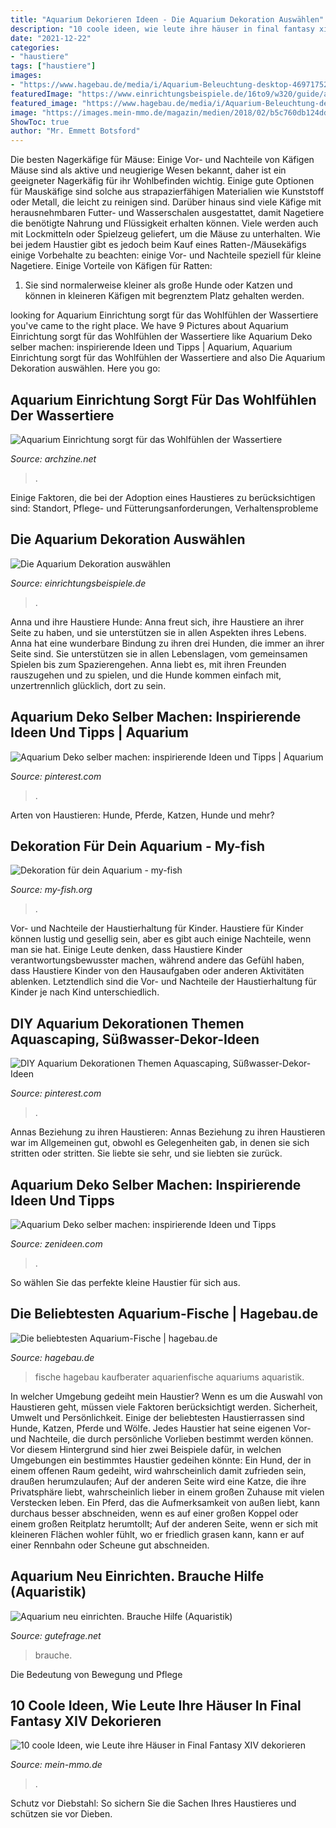 ```yaml
---
title: "Aquarium Dekorieren Ideen - Die Aquarium Dekoration Auswählen"
description: "10 coole ideen, wie leute ihre häuser in final fantasy xiv dekorieren"
date: "2021-12-22"
categories:
- "haustiere"
tags: ["haustiere"]
images:
- "https://www.hagebau.de/media/i/Aquarium-Beleuchtung-desktop-469717527-11272-0.jpg"
featuredImage: "https://www.einrichtungsbeispiele.de/16to9/w320/guide/aquarium-einrichtungsguide/images/aquarium-einrichten-dekoration.html/3.jpg"
featured_image: "https://www.hagebau.de/media/i/Aquarium-Beleuchtung-desktop-469717527-11272-0.jpg"
image: "https://images.mein-mmo.de/magazin/medien/2018/02/b5c760db124dd921385711acf41fea52_copyright.jpg"
ShowToc: true
author: "Mr. Emmett Botsford"
---
```



Die besten Nagerkäfige für Mäuse: Einige Vor- und Nachteile von Käfigen
Mäuse sind als aktive und neugierige Wesen bekannt, daher ist ein geeigneter Nagerkäfig für ihr Wohlbefinden wichtig. Einige gute Optionen für Mauskäfige sind solche aus strapazierfähigen Materialien wie Kunststoff oder Metall, die leicht zu reinigen sind. Darüber hinaus sind viele Käfige mit herausnehmbaren Futter- und Wasserschalen ausgestattet, damit Nagetiere die benötigte Nahrung und Flüssigkeit erhalten können. Viele werden auch mit Lockmitteln oder Spielzeug geliefert, um die Mäuse zu unterhalten. Wie bei jedem Haustier gibt es jedoch beim Kauf eines Ratten-/Mäusekäfigs einige Vorbehalte zu beachten: einige Vor- und Nachteile speziell für kleine Nagetiere.
Einige Vorteile von Käfigen für Ratten:

1) Sie sind normalerweise kleiner als große Hunde oder Katzen und können in kleineren Käfigen mit begrenztem Platz gehalten werden.

	

		
looking for Aquarium Einrichtung sorgt für das Wohlfühlen der Wassertiere you've came to the right place. We have 9 Pictures about Aquarium Einrichtung sorgt für das Wohlfühlen der Wassertiere like Aquarium Deko selber machen: inspirierende Ideen und Tipps | Aquarium, Aquarium Einrichtung sorgt für das Wohlfühlen der Wassertiere and also Die Aquarium Dekoration auswählen. Here you go:
		
    
## Aquarium Einrichtung Sorgt Für Das Wohlfühlen Der Wassertiere

<img loading=lazy src="https://archzine.net/wp-content/uploads/2016/11/buddha-aquarium-deko-aquarium-mit-bambus-einrichten-großes-viereckiges-aquarium-1.jpg" onerror="this.onerror=null;this.src='https://tse4.mm.bing.net/th?id=OIP.jIZSGE8QD_175JX59YfPDQHaGh&amp;pid=15.1';" alt="Aquarium Einrichtung sorgt für das Wohlfühlen der Wassertiere">

_Source: archzine.net_

>. 

	

Einige Faktoren, die bei der Adoption eines Haustieres zu berücksichtigen sind: Standort, Pflege- und Fütterungsanforderungen, Verhaltensprobleme

    
## Die Aquarium Dekoration Auswählen

<img loading=lazy src="https://www.einrichtungsbeispiele.de/16to9/w320/guide/aquarium-einrichtungsguide/images/aquarium-einrichten-dekoration.html/3.jpg" onerror="this.onerror=null;this.src='https://tse1.mm.bing.net/th?id=OIP.eiZblovopinPbdSKoVMcOwAAAA&amp;pid=15.1';" alt="Die Aquarium Dekoration auswählen">

_Source: einrichtungsbeispiele.de_

>. 

	

Anna und ihre Haustiere Hunde: Anna freut sich, ihre Haustiere an ihrer Seite zu haben, und sie unterstützen sie in allen Aspekten ihres Lebens.
Anna hat eine wunderbare Bindung zu ihren drei Hunden, die immer an ihrer Seite sind. Sie unterstützen sie in allen Lebenslagen, vom gemeinsamen Spielen bis zum Spazierengehen. Anna liebt es, mit ihren Freunden rauszugehen und zu spielen, und die Hunde kommen einfach mit, unzertrennlich glücklich, dort zu sein.

    
## Aquarium Deko Selber Machen: Inspirierende Ideen Und Tipps | Aquarium

<img loading=lazy src="https://i.pinimg.com/736x/a7/c0/47/a7c047528d2caa48016d77f575110d51.jpg" onerror="this.onerror=null;this.src='https://tse3.mm.bing.net/th?id=OIP.T4f3svrzegWw3ghbTheqwAHaE8&amp;pid=15.1';" alt="Aquarium Deko selber machen: inspirierende Ideen und Tipps | Aquarium">

_Source: pinterest.com_

>. 

	

Arten von Haustieren: Hunde, Pferde, Katzen, Hunde und mehr?

    
## Dekoration Für Dein Aquarium - My-fish

<img loading=lazy src="http://my-fish.org/wp-content/uploads/2015/08/4.jpg" onerror="this.onerror=null;this.src='https://tse3.mm.bing.net/th?id=OIP.dLZbhOBy__SJhdOCBypxgQHaEJ&amp;pid=15.1';" alt="Dekoration für dein Aquarium - my-fish">

_Source: my-fish.org_

>. 

	

Vor- und Nachteile der Haustierhaltung für Kinder.
Haustiere für Kinder können lustig und gesellig sein, aber es gibt auch einige Nachteile, wenn man sie hat. Einige Leute denken, dass Haustiere Kinder verantwortungsbewusster machen, während andere das Gefühl haben, dass Haustiere Kinder von den Hausaufgaben oder anderen Aktivitäten ablenken. Letztendlich sind die Vor- und Nachteile der Haustierhaltung für Kinder je nach Kind unterschiedlich.

    
## DIY Aquarium Dekorationen Themen Aquascaping, Süßwasser-Dekor-Ideen

<img loading=lazy src="https://i.pinimg.com/736x/6a/8d/39/6a8d39fb31800bb27accce27cfe0351d.jpg" onerror="this.onerror=null;this.src='https://tse2.mm.bing.net/th?id=OIP.jAzfDGYQiC-irtKJKBtqZgHaJQ&amp;pid=15.1';" alt="DIY Aquarium Dekorationen Themen Aquascaping, Süßwasser-Dekor-Ideen">

_Source: pinterest.com_

>. 

	

Annas Beziehung zu ihren Haustieren: Annas Beziehung zu ihren Haustieren war im Allgemeinen gut, obwohl es Gelegenheiten gab, in denen sie sich stritten oder stritten. Sie liebte sie sehr, und sie liebten sie zurück.

    
## Aquarium Deko Selber Machen: Inspirierende Ideen Und Tipps

<img loading=lazy src="https://zenideen.com/wp-content/uploads/2018/08/Aquarium-originell-dekorieren.jpg" onerror="this.onerror=null;this.src='https://tse3.mm.bing.net/th?id=OIP.-vFa5SfjKdbma_EUqSMpIwHaFS&amp;pid=15.1';" alt="Aquarium Deko selber machen: inspirierende Ideen und Tipps">

_Source: zenideen.com_

>. 

	

So wählen Sie das perfekte kleine Haustier für sich aus.

    
## Die Beliebtesten Aquarium-Fische | Hagebau.de

<img loading=lazy src="https://www.hagebau.de/media/i/Aquarium-Beleuchtung-desktop-469717527-11272-0.jpg" onerror="this.onerror=null;this.src='https://tse1.mm.bing.net/th?id=OIP.bu7xIRYZ8GOBTZWHyWjFTgHaDA&amp;pid=15.1';" alt="Die beliebtesten Aquarium-Fische | hagebau.de">

_Source: hagebau.de_

>fische hagebau kaufberater aquarienfische aquariums aquaristik. 

	

In welcher Umgebung gedeiht mein Haustier?
Wenn es um die Auswahl von Haustieren geht, müssen viele Faktoren berücksichtigt werden. Sicherheit, Umwelt und Persönlichkeit. Einige der beliebtesten Haustierrassen sind Hunde, Katzen, Pferde und Wölfe. Jedes Haustier hat seine eigenen Vor- und Nachteile, die durch persönliche Vorlieben bestimmt werden können. Vor diesem Hintergrund sind hier zwei Beispiele dafür, in welchen Umgebungen ein bestimmtes Haustier gedeihen könnte:
Ein Hund, der in einem offenen Raum gedeiht, wird wahrscheinlich damit zufrieden sein, draußen herumzulaufen; Auf der anderen Seite wird eine Katze, die ihre Privatsphäre liebt, wahrscheinlich lieber in einem großen Zuhause mit vielen Verstecken leben. Ein Pferd, das die Aufmerksamkeit von außen liebt, kann durchaus besser abschneiden, wenn es auf einer großen Koppel oder einem großen Reitplatz herumtollt; Auf der anderen Seite, wenn er sich mit kleineren Flächen wohler fühlt, wo er friedlich grasen kann, kann er auf einer Rennbahn oder Scheune gut abschneiden.

    
## Aquarium Neu Einrichten. Brauche Hilfe (Aquaristik)

<img loading=lazy src="https://images.gutefrage.net/media/fragen/bilder/aquarium-neu-einrichten-brauche-hilfe/0_original.jpg?v=1409742923000" onerror="this.onerror=null;this.src='https://tse4.mm.bing.net/th?id=OIP.p0jbkiJH19vVZf5iRcDyPAHaIC&amp;pid=15.1';" alt="Aquarium neu einrichten. Brauche Hilfe (Aquaristik)">

_Source: gutefrage.net_

>brauche. 

	

Die Bedeutung von Bewegung und Pflege

    
## 10 Coole Ideen, Wie Leute Ihre Häuser In Final Fantasy XIV Dekorieren

<img loading=lazy src="https://images.mein-mmo.de/magazin/medien/2018/02/b5c760db124dd921385711acf41fea52_copyright.jpg" onerror="this.onerror=null;this.src='https://tse2.mm.bing.net/th?id=OIP.1Ed18reMe5xJMkiX2aQGIAFNC7&amp;pid=15.1';" alt="10 coole Ideen, wie Leute ihre Häuser in Final Fantasy XIV dekorieren">

_Source: mein-mmo.de_

>. 

	

Schutz vor Diebstahl: So sichern Sie die Sachen Ihres Haustieres und schützen sie vor Dieben.

